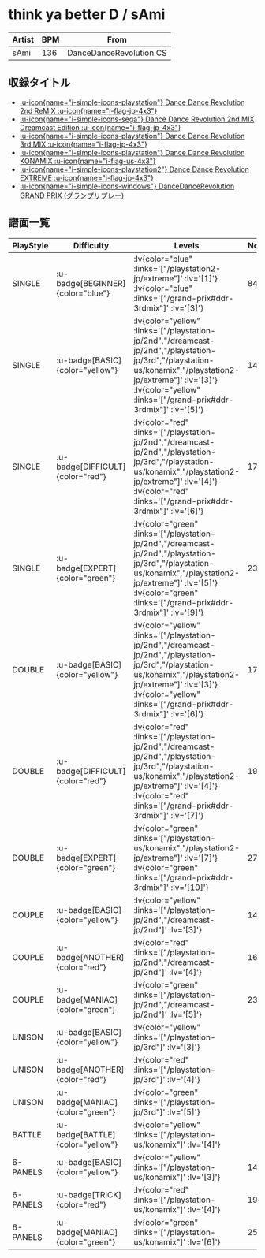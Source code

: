 # think ya better D / sAmi

|Artist|BPM|From|
|------|---|----|
|sAmi|136|DanceDanceRevolution CS|

## 収録タイトル

- [ :u-icon{name="i-simple-icons-playstation"} Dance Dance Revolution 2nd ReMIX :u-icon{name="i-flag-jp-4x3"} ](/playstation-jp/2nd)
- [ :u-icon{name="i-simple-icons-sega"} Dance Dance Revolution 2nd MIX Dreamcast Edition :u-icon{name="i-flag-jp-4x3"} ](/dreamcast-jp/2nd)
- [ :u-icon{name="i-simple-icons-playstation"} Dance Dance Revolution 3rd MIX :u-icon{name="i-flag-jp-4x3"} ](/playstation-jp/3rd)
- [ :u-icon{name="i-simple-icons-playstation"} Dance Dance Revolution KONAMIX :u-icon{name="i-flag-us-4x3"} ](/playstation-us/konamix)
- [ :u-icon{name="i-simple-icons-playstation2"} Dance Dance Revolution EXTREME :u-icon{name="i-flag-jp-4x3"} ](/playstation2-jp/extreme)
- [ :u-icon{name="i-simple-icons-windows"} DanceDanceRevolution GRAND PRIX (グランプリプレー)](/grand-prix#ddr-3rdmix)

## 譜面一覧

|PlayStyle|Difficulty|Levels|Notes|Movie|
|---------|----------|------|-----|-----|
|SINGLE| :u-badge[BEGINNER]{color="blue"} | :lv{color="blue" :links='["/playstation2-jp/extreme"]' :lv='[1]'}  :lv{color="blue" :links='["/grand-prix#ddr-3rdmix"]' :lv='[3]'} |84/0||
|SINGLE| :u-badge[BASIC]{color="yellow"} | :lv{color="yellow" :links='["/playstation-jp/2nd","/dreamcast-jp/2nd","/playstation-jp/3rd","/playstation-us/konamix","/playstation2-jp/extreme"]' :lv='[3]'}  :lv{color="yellow" :links='["/grand-prix#ddr-3rdmix"]' :lv='[5]'} |148/0||
|SINGLE| :u-badge[DIFFICULT]{color="red"} | :lv{color="red" :links='["/playstation-jp/2nd","/dreamcast-jp/2nd","/playstation-jp/3rd","/playstation-us/konamix","/playstation2-jp/extreme"]' :lv='[4]'}  :lv{color="red" :links='["/grand-prix#ddr-3rdmix"]' :lv='[6]'} |177/0||
|SINGLE| :u-badge[EXPERT]{color="green"} | :lv{color="green" :links='["/playstation-jp/2nd","/dreamcast-jp/2nd","/playstation-jp/3rd","/playstation-us/konamix","/playstation2-jp/extreme"]' :lv='[5]'}  :lv{color="green" :links='["/grand-prix#ddr-3rdmix"]' :lv='[9]'} |237/0||
|DOUBLE| :u-badge[BASIC]{color="yellow"} | :lv{color="yellow" :links='["/playstation-jp/2nd","/dreamcast-jp/2nd","/playstation-jp/3rd","/playstation-us/konamix","/playstation2-jp/extreme"]' :lv='[3]'}  :lv{color="yellow" :links='["/grand-prix#ddr-3rdmix"]' :lv='[6]'} |172/0||
|DOUBLE| :u-badge[DIFFICULT]{color="red"} | :lv{color="red" :links='["/playstation-jp/2nd","/dreamcast-jp/2nd","/playstation-jp/3rd","/playstation-us/konamix","/playstation2-jp/extreme"]' :lv='[4]'}  :lv{color="red" :links='["/grand-prix#ddr-3rdmix"]' :lv='[7]'} |194/0||
|DOUBLE| :u-badge[EXPERT]{color="green"} | :lv{color="green" :links='["/playstation-us/konamix","/playstation2-jp/extreme"]' :lv='[7]'}  :lv{color="green" :links='["/grand-prix#ddr-3rdmix"]' :lv='[10]'} |274/0||
|COUPLE| :u-badge[BASIC]{color="yellow"} | :lv{color="yellow" :links='["/playstation-jp/2nd","/dreamcast-jp/2nd"]' :lv='[3]'} |145/0||
|COUPLE| :u-badge[ANOTHER]{color="red"} | :lv{color="red" :links='["/playstation-jp/2nd","/dreamcast-jp/2nd"]' :lv='[4]'} |162/0||
|COUPLE| :u-badge[MANIAC]{color="green"} | :lv{color="green" :links='["/playstation-jp/2nd","/dreamcast-jp/2nd"]' :lv='[5]'} |231/0||
|UNISON| :u-badge[BASIC]{color="yellow"} | :lv{color="yellow" :links='["/playstation-jp/3rd"]' :lv='[3]'} |||
|UNISON| :u-badge[ANOTHER]{color="red"} | :lv{color="red" :links='["/playstation-jp/3rd"]' :lv='[4]'} |||
|UNISON| :u-badge[MANIAC]{color="green"} | :lv{color="green" :links='["/playstation-jp/3rd"]' :lv='[5]'} |||
|BATTLE| :u-badge[BATTLE]{color="yellow"} | :lv{color="yellow" :links='["/playstation-us/konamix"]' :lv='[4]'} |||
|6-PANELS| :u-badge[BASIC]{color="yellow"} | :lv{color="yellow" :links='["/playstation-us/konamix"]' :lv='[3]'} |143/0||
|6-PANELS| :u-badge[TRICK]{color="red"} | :lv{color="red" :links='["/playstation-us/konamix"]' :lv='[4]'} |194/0||
|6-PANELS| :u-badge[MANIAC]{color="green"} | :lv{color="green" :links='["/playstation-us/konamix"]' :lv='[6]'} |251/0||
